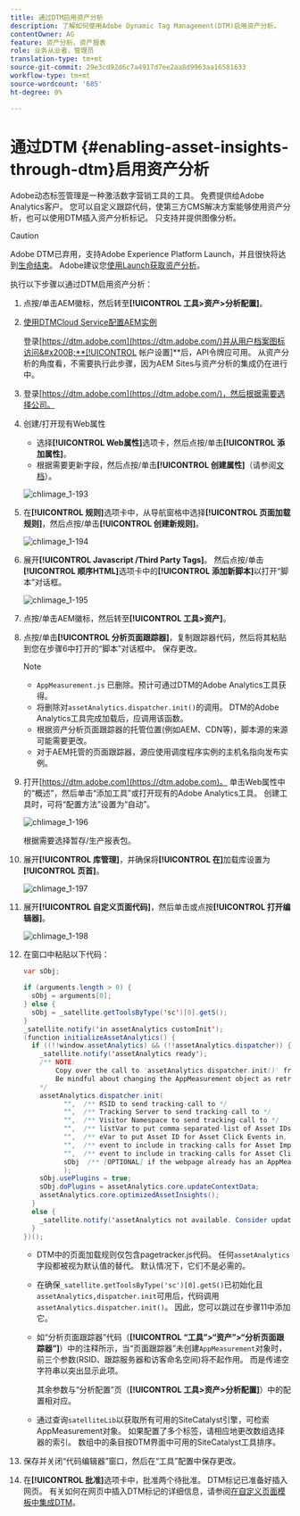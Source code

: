 ```yaml
---
title: 通过DTM启用资产分析
description: 了解如何使用Adobe Dynamic Tag Management(DTM)启用资产分析。
contentOwner: AG
feature: 资产分析，资产报表
role: 业务从业者，管理员
translation-type: tm+mt
source-git-commit: 29e3cd92d6c7a4917d7ee2aa8d9963aa16581633
workflow-type: tm+mt
source-wordcount: '685'
ht-degree: 0%

---
```



# 通过DTM {#enabling-asset-insights-through-dtm}启用资产分析

Adobe动态标签管理是一种激活数字营销工具的工具。 免费提供给Adobe Analytics客户。 您可以自定义跟踪代码，使第三方CMS解决方案能够使用资产分析，也可以使用DTM插入资产分析标记。 只支持并提供图像分析。

>[!CAUTION]
>
>Adobe DTM已弃用，支持Adobe Experience Platform Launch，并且很快将达到[生命结束](https://medium.com/launch-by-adobe/dtm-plans-for-a-sunset-3c6aab003a6f)。 Adobe建议您[使用Launch获取资产分析](https://experienceleague.adobe.com/docs/experience-manager-learn/assets/advanced/asset-insights-launch-tutorial.html)。

执行以下步骤以通过DTM启用资产分析：

1. 点按/单击AEM徽标，然后转至&#x200B;**[!UICONTROL 工具>资产>分析配置]**。
1. [使用DTMCloud Service配置AEM实例](../sites-administering/dtm.md)

   登录[https://dtm.adobe.com](https://dtm.adobe.com/)并从用户档案图标访问&#x200B;**[!UICONTROL 帐户设置]**&#x200B;后，API令牌应可用。 从资产分析的角度看，不需要执行此步骤，因为AEM Sites与资产分析的集成仍在进行中。

1. 登录[https://dtm.adobe.com](https://dtm.adobe.com/)，然后根据需要选择公司。
1. 创建/打开现有Web属性

   * 选择&#x200B;**[!UICONTROL Web属性]**&#x200B;选项卡，然后点按/单击&#x200B;**[!UICONTROL 添加属性]**。
   * 根据需要更新字段，然后点按/单击&#x200B;**[!UICONTROL 创建属性]**（请参阅[文档](https://helpx.adobe.com/experience-manager/using/dtm.html)）。

   ![chlimage_1-193](assets/chlimage_1-193.png)

1. 在&#x200B;**[!UICONTROL 规则]**&#x200B;选项卡中，从导航窗格中选择&#x200B;**[!UICONTROL 页面加载规则]**，然后点按/单击&#x200B;**[!UICONTROL 创建新规则]**。

   ![chlimage_1-194](assets/chlimage_1-194.png)

1. 展开&#x200B;**[!UICONTROL Javascript /Third Party Tags]**。 然后点按/单击&#x200B;**[!UICONTROL 顺序HTML]**&#x200B;选项卡中的&#x200B;**[!UICONTROL 添加新脚本]**&#x200B;以打开“脚本”对话框。

   ![chlimage_1-195](assets/chlimage_1-195.png)

1. 点按/单击AEM徽标，然后转至&#x200B;**[!UICONTROL 工具>资产]**。
1. 点按/单击&#x200B;**[!UICONTROL 分析页面跟踪器]**，复制跟踪器代码，然后将其粘贴到您在步骤6中打开的“脚本”对话框中。 保存更改。

   >[!NOTE]
   >
   >* `AppMeasurement.js` 已删除。预计可通过DTM的Adobe Analytics工具获得。
   >* 将删除对`assetAnalytics.dispatcher.init()`的调用。 DTM的Adobe Analytics工具完成加载后，应调用该函数。
   >* 根据资产分析页面跟踪器的托管位置(例如AEM、CDN等)，脚本源的来源可能需要更改。
   >* 对于AEM托管的页面跟踪器，源应使用调度程序实例的主机名指向发布实例。


1. 打开[https://dtm.adobe.com](https://dtm.adobe.com)。 单击Web属性中的“概述”，然后单击“添加工具”或打开现有的Adobe Analytics工具。 创建工具时，可将“配置方法”设置为“自动”。

   ![chlimage_1-196](assets/chlimage_1-196.png)

   根据需要选择暂存/生产报表包。

1. 展开&#x200B;**[!UICONTROL 库管理]**，并确保将&#x200B;**[!UICONTROL 在]**&#x200B;加载库设置为&#x200B;**[!UICONTROL 页首]**。

   ![chlimage_1-197](assets/chlimage_1-197.png)

1. 展开&#x200B;**[!UICONTROL 自定义页面代码]**，然后单击或点按&#x200B;**[!UICONTROL 打开编辑器]**。

   ![chlimage_1-198](assets/chlimage_1-198.png)

1. 在窗口中粘贴以下代码：

   ```java
   var sObj;
   
   if (arguments.length > 0) {
     sObj = arguments[0];
   } else {
     sObj = _satellite.getToolsByType('sc')[0].getS();
   }
   _satellite.notify('in assetAnalytics customInit');
   (function initializeAssetAnalytics() {
     if ((!!window.assetAnalytics) && (!!assetAnalytics.dispatcher)) {
       _satellite.notify('assetAnalytics ready');
       /** NOTE:
           Copy over the call to 'assetAnalytics.dispatcher.init()' from Assets Pagetracker
           Be mindful about changing the AppMeasurement object as retrieved above.
       */
       assetAnalytics.dispatcher.init(
             "",  /** RSID to send tracking-call to */
             "",  /** Tracking Server to send tracking-call to */
             "",  /** Visitor Namespace to send tracking-call to */
             "",  /** listVar to put comma-separated-list of Asset IDs for Asset Impression Events in tracking-call, e.g. 'listVar1' */
             "",  /** eVar to put Asset ID for Asset Click Events in, e.g. 'eVar3' */
             "",  /** event to include in tracking-calls for Asset Impression Events, e.g. 'event8' */
             "",  /** event to include in tracking-calls for Asset Click Events, e.g. 'event7' */
             sObj  /** [OPTIONAL] if the webpage already has an AppMeasurement object, please include the object here. If unspecified, Pagetracker Core shall create its own AppMeasurement object */
             );
       sObj.usePlugins = true;
       sObj.doPlugins = assetAnalytics.core.updateContextData;
       assetAnalytics.core.optimizedAssetInsights();
     }
     else {
       _satellite.notify('assetAnalytics not available. Consider updating the Custom Page Code', 4);
     }
   })();
   ```

   * DTM中的页面加载规则仅包含pagetracker.js代码。 任何`assetAnalytics`字段都被视为默认值的替代。 默认情况下，它们不是必需的。
   * 在确保`_satellite.getToolsByType('sc')[0].getS()`已初始化且`assetAnalytics,dispatcher.init`可用后，代码调用`assetAnalytics.dispatcher.init()`。 因此，您可以跳过在步骤11中添加它。
   * 如“分析页面跟踪器”代码（**[!UICONTROL “工具”>“资产”>“分析页面跟踪器”]**）中的注释所示，当“页面跟踪器”未创建`AppMeasurement`对象时，前三个参数(RSID、跟踪服务器和访客命名空间)将不起作用。 而是传递空字符串以突出显示此项。

      其余参数与“分析配置”页（**[!UICONTROL 工具>资产>分析配置]**）中的配置相对应。

   * 通过查询`satelliteLib`以获取所有可用的SiteCatalyst引擎，可检索AppMeasurement对象。 如果配置了多个标签，请相应地更改数组选择器的索引。 数组中的条目按DTM界面中可用的SiteCatalyst工具排序。

1. 保存并关闭“代码编辑器”窗口，然后在“工具”配置中保存更改。
1. 在&#x200B;**[!UICONTROL 批准]**&#x200B;选项卡中，批准两个待批准。 DTM标记已准备好插入网页。 有关如何在网页中插入DTM标记的详细信息，请参阅[在自定义页面模板中集成DTM](https://blogs.adobe.com/experiencedelivers/experience-management/integrating-dtm-custom-aem6-page-template/)。

